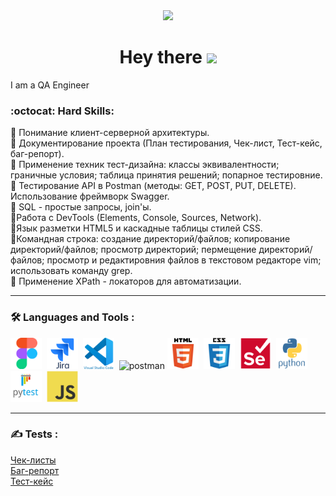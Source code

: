
<div id="header" align="center">
  <img src="https://media.giphy.com/media/LMcB8XospGZO8UQq87/giphy.gif" width="400"/>
</div>
<div id="badges" align="center">
  <h1>
  Hey there
  <img src="https://media.giphy.com/media/hvRJCLFzcasrR4ia7z/giphy.gif" width="30px"/>
</h1>
  </div>
  I am a QA Engineer

 
 ### :octocat: Hard Skills:
:small_blue_diamond: Понимание клиент-серверной архитектуры.
<br>:small_blue_diamond: Документирование проекта (План тестирования, Чек-лист, Тест-кейс, баг-репорт).
 <br>:small_blue_diamond: Применение техник тест-дизайна: классы эквивалентности; граничные условия; таблица принятия решений; попарное тестировние.
<br>:small_blue_diamond: Тестирование API в Postman (методы: GET, POST, PUT, DELETE). Использование фреймворк Swagger.
<br>:small_blue_diamond: SQL - простые запросы, join'ы.
<br>:small_blue_diamond:Работа с DevTools (Elements, Console, Sources, Network).
<br>:small_blue_diamond:Язык разметки HTML5 и каскадные таблицы стилей CSS.
<br>:small_blue_diamond:Командная строка: создание директорий/файлов; копирование директорий/файлов; просмотр директорий; пермещение директорий/файлов; просмотр и редактировния файлов в текстовом редакторе vim; использовать команду grep.
<br>:small_blue_diamond: Применение XPath - локаторов для автоматизации.

---

### :hammer_and_wrench: Languages and Tools :
<div>
  <img src="https://raw.githubusercontent.com/devicons/devicon/1119b9f84c0290e0f0b38982099a2bd027a48bf1/icons/figma/figma-original.svg" alt="Figma" width="50" height="50"/>&nbsp;
  <img src="https://github.com/devicons/devicon/blob/master/icons/jira/jira-original-wordmark.svg" title="Java" alt="Java" width="50" height="50"/>&nbsp;
  <img src="https://raw.githubusercontent.com/devicons/devicon/1119b9f84c0290e0f0b38982099a2bd027a48bf1/icons/vscode/vscode-original-wordmark.svg" alt="VCcode" width="50" height="50"/>&nbsp;
<img src="https://camo.githubusercontent.com/93b32389bf746009ca2370de7fe06c3b5146f4c99d99df65994f9ced0ba41685/68747470733a2f2f7777772e766563746f726c6f676f2e7a6f6e652f6c6f676f732f676574706f73746d616e2f676574706f73746d616e2d69636f6e2e737667" alt="postman" width="50" height="50" data-canonical-src="https://www.vectorlogo.zone/logos/getpostman/getpostman-icon.svg" style="max-width: 100;"> 
 <img src="https://github.com/devicons/devicon/blob/master/icons/html5/html5-original-wordmark.svg" title="HTML5" alt="HTML5" width="50" height="50"/>&nbsp;
  <img src="https://github.com/devicons/devicon/blob/master/icons/css3/css3-original-wordmark.svg" title="CSS3" alt="CSS3" width="50" height="50"/>&nbsp;
  <img src="https://raw.githubusercontent.com/devicons/devicon/1119b9f84c0290e0f0b38982099a2bd027a48bf1/icons/selenium/selenium-original.svg" alt="Selenium" width="50" height="50"/>&nbsp;
  <img src="https://raw.githubusercontent.com/devicons/devicon/1119b9f84c0290e0f0b38982099a2bd027a48bf1/icons/python/python-original-wordmark.svg" alt="Python" width="50" height="50"/>&nbsp;
  <img src="https://raw.githubusercontent.com/devicons/devicon/1119b9f84c0290e0f0b38982099a2bd027a48bf1/icons/pytest/pytest-original-wordmark.svg" alt="Pytest" width="50" height="50"/>&nbsp;
  <img src="https://raw.githubusercontent.com/devicons/devicon/1119b9f84c0290e0f0b38982099a2bd027a48bf1/icons/javascript/javascript-original.svg" alt="JavaScript" width="50" height="50"/>&nbsp;
</div>
 
 
 ---

### :writing_hand: Tests :
[Чек-листы](https://miro.com/app/board/uXjVP3ZCjNk=/)
<br>[Баг-репорт](https://docs.google.com/document/d/1GmlggwgUe4_6ewhsBfBnTXxvC8LK5Kh3uLlvJ1JEcn8/edit?usp=sharing)
<br>[Тест-кейс]()


